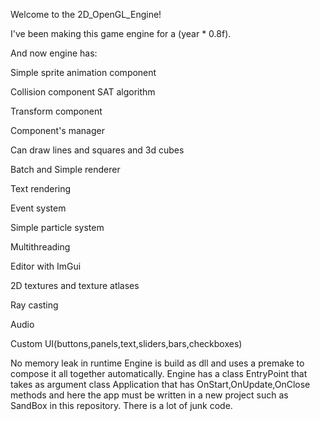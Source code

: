 Welcome to the 2D_OpenGL_Engine!

I've been making this game engine for a (year * 0.8f).

And now engine has:

Simple sprite animation component

Collision component SAT algorithm

Transform component

Component's manager

Can draw lines and squares and 3d cubes

Batch and Simple renderer

Text rendering

Event system

Simple particle system

Multithreading

Editor with ImGui

2D textures and texture atlases

Ray casting

Audio

Custom UI(buttons,panels,text,sliders,bars,checkboxes)


No memory leak in runtime
Engine is build as dll and uses a premake to compose it all together automatically. Engine has a class EntryPoint that takes as argument class Application that has OnStart,OnUpdate,OnClose methods and here the app must be written in a new project such as SandBox in this repository. There is a lot of junk code.

